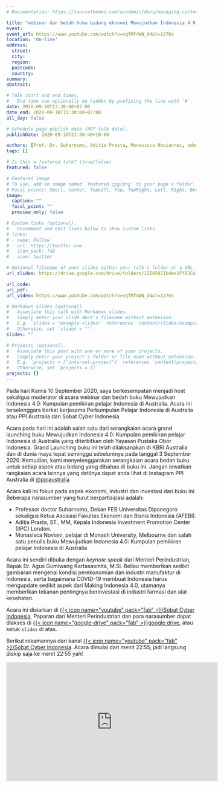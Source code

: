 ```yaml
---
# Documentation: https://sourcethemes.com/academic/docs/managing-content/

title: "webinar dan bedah buku bidang ekonomi Mewujudkan Indonesia 4.0: Kumpulan pemikiran pelajar Indonesia di Australia"
event:
event_url: https://www.youtube.com/watch?v=sqfMf4WN_d4&t=1376s
location: 'On-line'
address:
  street:
  city:
  region:
  postcode:
  country:
summary:
abstract:

# Talk start and end times.
#   End time can optionally be hidden by prefixing the line with `#`.
date: 2020-09-10T13:30:00+07:00
date_end: 2020-09-10T15:30:00+07:00
all_day: false

# Schedule page publish date (NOT talk date).
publishDate: 2020-09-10T21:56:48+10:00

authors: [Prof. Dr. Suharnomo, Aditia Prasta, Monasisca Noviannei, admin]
tags: []

# Is this a featured talk? (true/false)
featured: false

# Featured image
# To use, add an image named `featured.jpg/png` to your page's folder. 
# Focal points: Smart, Center, TopLeft, Top, TopRight, Left, Right, BottomLeft, Bottom, BottomRight.
image:
  caption: ""
  focal_point: ""
  preview_only: false

# Custom links (optional).
#   Uncomment and edit lines below to show custom links.
# links:
# - name: Follow
#   url: https://twitter.com
#   icon_pack: fab
#   icon: twitter

# Optional filename of your slides within your talk's folder or a URL.
url_slides: https://drive.google.com/drive/folders/12E8567Ibdex1FfE5ColmqvKeKmIQx8Wn?usp=sharing

url_code:
url_pdf:
url_video: https://www.youtube.com/watch?v=sqfMf4WN_d4&t=1376s

# Markdown Slides (optional).
#   Associate this talk with Markdown slides.
#   Simply enter your slide deck's filename without extension.
#   E.g. `slides = "example-slides"` references `content/slides/example-slides.md`.
#   Otherwise, set `slides = ""`.
slides: ""

# Projects (optional).
#   Associate this post with one or more of your projects.
#   Simply enter your project's folder or file name without extension.
#   E.g. `projects = ["internal-project"]` references `content/project/deep-learning/index.md`.
#   Otherwise, set `projects = []`.
projects: []
---
```


Pada hari Kamis 10 September 2020, saya berkesempatan menjadi host sekaligus moderator di acara webinar dan bedah buku Mewujudkan Indonesia 4.0: Kumpulan pemikiran pelajar Indonesia di Australia. Acara ini terselenggara berkat kerjasama Perkumpulan Pelajar Indonesia di Australia atau PPI Australia dan Sobat Cyber Indonesia.

Acara pada hari ini adalah salah satu dari serangkaian acara grand launching buku Mewujudkan Indonesia 4.0: Kumpulan pemikiran pelajar Indonesia di Australia yang diterbitkan oleh Yayasan Pustaka Obor Indonesia. Grand Launching buku ini telah dilaksanakan di KBRI Australia dan di dunia maya tepat seminggu sebelumnya pada tanggal 3 September 2020. Kemudian, kami menyelenggarakan serangkaian acara bedah buku untuk setiap aspek atau bidang yang dibahas di buku ini. Jangan lewatkan rangkaian acara lainnya yang detilnya dapat anda lihat di Instagram PPI Australia di [@ppiaustralia](https://www.instagram.com/ppiaustralia/?hl=en)

Acara kali ini fokus pada aspek ekonomi, industri dan investasi dari buku ini. Beberapa narasumber yang turut berpartisipasi adalah:

- Professor doctor Suharnomo, Dekan FEB Universitas Diponegoro sekaligus Ketua Asosiasi Fakultas Ekonomi dan Bisnis Indonesia (AFEBI). 
- Aditia Prasta, ST., MM, Kepala Indonesia Investment Promotion Center (IIPC) London. 
- Monasisca Noviani, pelajar di Monash University, Melbourne dan salah satu penulis buku Mewujudkan Indonesia 4.0: Kumpulan pemikiran pelajar Indonesia di Australia

Acara ini sendiri dibuka dengan *keynote speak* dari Menteri Perindustrian, Bapak Dr. Agus Gumiwang Kartasasmita, M.Si. Beliau memberikan sedikit gambaran mengenai kondisi perekonomian dan industri manufaktur di Indonesia, serta bagaimana COVID-19 membuat Indonesia harus mengupdate sedikit aspek dari Making Indonesia 4.0, utamanya memberikan tekanan pentingnya berinvestasi di industri farmasi dan alat kesehatan.

Acara ini disiarkan di [{{< icon name="youtube" pack="fab" >}}Sobat Cyber Indonesia](https://www.youtube.com/channel/UCl_e8NwGVoNhSGr8tniUHGg). Paparan dari Menteri Perindustrian dan para narasumber dapat diakses di [{{< icon name="google-drive" pack="fab" >}}google drive](https://drive.google.com/drive/folders/12E8567Ibdex1FfE5ColmqvKeKmIQx8Wn?usp=sharing), atau ketuk `slides` di atas.

Berikut rekamannya dari kanal [{{< icon name="youtube" pack="fab" >}}Sobat Cyber Indonesia](https://www.youtube.com/channel/UCl_e8NwGVoNhSGr8tniUHGg). Acara dimulai dari menit 22:55, jadi langsung diskip saja ke menit 22:55 yah!

<iframe width="560" height="315" src="https://www.youtube.com/embed/sqfMf4WN_d4" frameborder="0" allow="accelerometer; autoplay; encrypted-media; gyroscope; picture-in-picture" allowfullscreen></iframe>